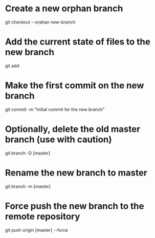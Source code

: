 # Create a new orphan branch
git checkout --orphan new-branch

# Add the current state of files to the new branch
git add .

# Make the first commit on the new branch
git commit -m "Initial commit for the new branch"

# Optionally, delete the old master branch (use with caution)
git branch -D [master]

# Rename the new branch to master
git branch -m [master]

# Force push the new branch to the remote repository
git push origin [master] --force
